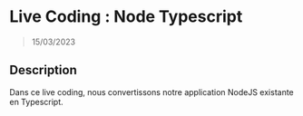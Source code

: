 # Live Coding : Node Typescript

> 15/03/2023

## Description

Dans ce live coding, nous convertissons notre application NodeJS existante en Typescript.
